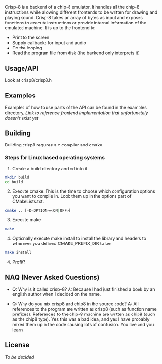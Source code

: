 Crisp-8 is a backend of a chip-8 emulator. It handles all the chip-8 instructions while allowing different frontends to be written for drawing and playing sound. Crisp-8 takes an array of bytes as input and exposes functions to execute instructions or provide internal information of the emulated machine. It is up to the frontend to:

- Print to the screen
- Supply callbacks for input and audio
- Do the looping
- Read the program file from disk (the backend only interprets it)

## Usage/API
Look at crisp8/crisp8.h

## Examples
Examples of how to use parts of the API can be found in the examples directory.
*Link to reference frontend implementation that unfortunately doesn't exist yet*

## Building
Building crisp8 requires a c compiler and cmake.

### Steps for Linux based operating systems
1. Create a build directory and cd into it
```sh
mkdir build
cd build
```
2. Execute cmake. This is the time to choose which configuration options you want to compile in. Look them up in the options part of CMakeLists.txt.
```sh
cmake .. [-D<OPTION>=<ON|OFF>]
```
3. Execute make
```sh
make
```
4. Optionally execute make install to install the library and headers to wherever you defined CMAKE\_PREFIX\_DIR to be
```sh
make install
```
4. Profit?

## NAQ (Never Asked Questions)
- Q: Why is it called crisp-8?
  A: Because I had just finished a book by an english author when I decided on the name.

- Q: Why do you mix crisp8 and chip8 in the source code?
  A: All references to the program are written as crisp8 (such as function name prefixes). References to the chip-8 machine are written as chip8 (such as the chip8 type). Yes this was a bad idea, and yes I have probably mixed them up in the code causing lots of confusion. You live and you learn.

## License
*To be decided*

